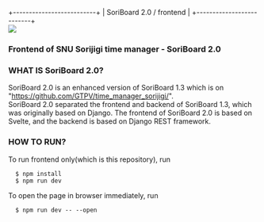 +--------------------------+
| SoriBoard 2.0 / frontend |
+--------------------------+  
<a href="https://kit.svelte.dev/"><img src="https://img.shields.io/badge/Svelte-4A4A55?style=for-the-badge&logo=svelte&logoColor=FF3E00"/></a>
### Frontend of SNU Sorijigi time manager - SoriBoard 2.0

### WHAT IS SoriBoard 2.0?

SoriBoard 2.0 is an enhanced version of SoriBoard 1.3 which is on
"https://github.com/GTPV/time_manager_sorijigi/".  
SoriBoard 2.0 separated the frontend and backend of SoriBoard 1.3,
which was originally based on Django. The frontend of SoriBoard 2.0 is
based on Svelte, and the backend is based on Django REST framework.


### HOW TO RUN?

To run frontend only(which is this repository), run
```
  $ npm install
  $ npm run dev
```
To open the page in browser immediately, run
```
  $ npm run dev -- --open
```
